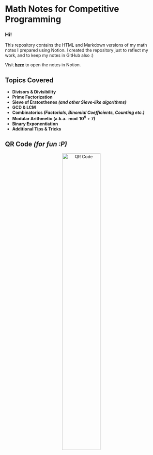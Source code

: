 # Math Notes for Competitive Programming

### Hi!

This repository contains the HTML and Markdown versions of my math notes I prepared using Notion. I created the repository just to reflect my work, and to keep my notes in GitHub also :)

Visit **[here](https://ethereal-expansion-d0a.notion.site/Math-0c642e978f2a48338d176698007c949a)** to open the notes in Notion.

## Topics Covered
- **Divisors & Divisibility**
- **Prime Factorization**
- **Sieve of Eratosthenes *(and other Sieve-like algorithms)***
- **GCD & LCM**
- **Combinatorics *(Factorials, Binomial Coefficients, Counting etc.)***
- **Modular Arithmetic (a.k.a. $\bmod 10^9 + 7$)**
- **Binary Exponentiation**
- **Additional Tips & Tricks**

## QR Code *(for fun :P)*

<p align="center" width="100%">
  <img width="50%" src="https://i.ibb.co/2Ym5M4d/bit-ly-notion-math-notes.png" alt="QR Code">
</p>

